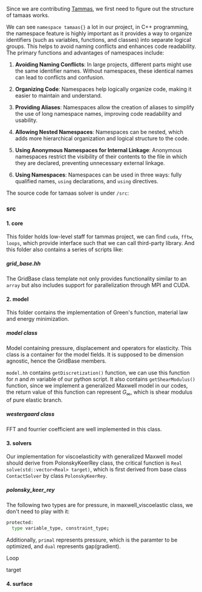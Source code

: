 Since we are contributing [Tammas](https://gitlab.com/tamaas/tamaas), we first need to figure out the structure of tamaas works.

 We can see `namespace tamaas{}` a lot in our project, in C++ programming, the namespace feature is highly important as it provides a way to organize identifiers (such as variables, functions, and classes) into separate logical groups. This helps to avoid naming conflicts and enhances code readability. The primary functions and advantages of namespaces include:

1. **Avoiding Naming Conflicts**:
   In large projects, different parts might use the same identifier names. Without namespaces, these identical names can lead to conflicts and confusion. 

2. **Organizing Code**:
   Namespaces help logically organize code, making it easier to maintain and understand. 

3. **Providing Aliases**:
   Namespaces allow the creation of aliases to simplify the use of long namespace names, improving code readability and usability. 

4. **Allowing Nested Namespaces**:
   Namespaces can be nested, which adds more hierarchical organization and logical structure to the code. 

5. **Using Anonymous Namespaces for Internal Linkage**:
   Anonymous namespaces restrict the visibility of their contents to the file in which they are declared, preventing unnecessary external linkage.

6. **Using Namespaces**:
   Namespaces can be used in three ways: fully qualified names, `using` declarations, and `using` directives.


The source code for tamaas solver is under `/src`:

### src

#### 1. core

This folder holds low-level staff for tammas project, we can find `cuda`, `fftw`, `loops`, which provide interface such that we can call third-party library. And this folder also contains a series of scripts like:

##### grid_base.hh

The GridBase class template not only provides functionality similar to an `array` but also includes support for parallelization through MPI and CUDA. 



#### 2. model

This folder contains the implementation of Green's function, material law and energy minimization. 

##### model class

Model containing pressure, displacement and operators for elasticity. This class is a container for the model fields. It is supposed to be dimension agnostic, hence the GridBase members.

`model.hh` contains `getDiscretization()` function, we can use this function for *n* and *m* variable of our python script. It also contains `getShearModulus()` function, since we implement a generalized Maxwell model in our codes, the return value of this function can represent $G_{\infty}$, which is shear modulus of pure elastic branch.

##### westergaard class

FFT and fourrier coefficient are well implemented in this class.


#### 3. solvers
Our implementation for viscoelasticity with generalized Maxwell model should derive from PolonskyKeerRey class, the critical function is `Real solve(std::vector<Real> target)`, which is first derived from base class `ContactSolver` by class `PolonskyKeerRey`.

##### polonsky_keer_rey


The following two types are for pressure, in maxwell_viscoelastic class, we don't need to play with it:

```bash
protected:
  type variable_type, constraint_type;
```

Additionally, `primal` represents pressure, which is the paramter to be optimized, and `dual` represents gap(gradient).


Loop

target







#### 4. surface









